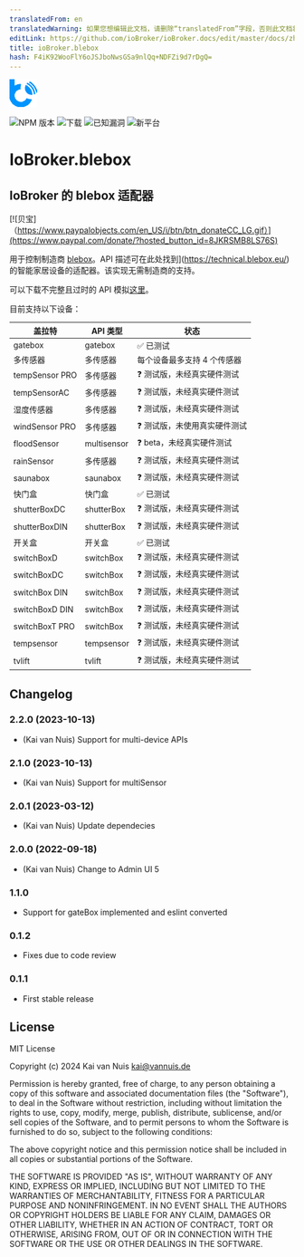 ```yaml
---
translatedFrom: en
translatedWarning: 如果您想编辑此文档，请删除“translatedFrom”字段，否则此文档将再次自动翻译
editLink: https://github.com/ioBroker/ioBroker.docs/edit/master/docs/zh-cn/adapterref/iobroker.blebox/README.md
title: ioBroker.blebox
hash: F4iK92WooFlY6oJSJboNwsGSa9nlQq+NDFZi9d7rDgQ=
---
```

![标识](../../../en/adapterref/iobroker.blebox/admin/blebox.png)

![NPM 版本](http://img.shields.io/npm/v/iobroker.blebox.svg)
![下载](https://img.shields.io/npm/dm/iobroker.blebox.svg)
![已知漏洞](https://snyk.io/test/github/ka-vaNu/ioBroker.blebox/badge.svg)
![新平台](https://nodei.co/npm/iobroker.blebox.png?downloads=true)

# IoBroker.blebox
## IoBroker 的 blebox 适配器
[![贝宝]（https://www.paypalobjects.com/en_US/i/btn/btn_donateCC_LG.gif）](https://www.paypal.com/donate/?hosted_button_id=8JKRSMB8LS76S)

用于控制制造商 [blebox](https://blebox.eu/)。API 描述可在此处找到](https://technical.blebox.eu/) 的智能家居设备的适配器。该实现无需制造商的支持。

可以下载不完整且过时的 API 模拟[这里](https://github.com/blebox/blebox-virtual-devices)。

目前支持以下设备：

|盖拉特 | API 类型 |状态 |
|----------------------|---------------------|-----------------------------------------|
| gatebox | gatebox | ✅ 已测试 |
| 多传感器 | 多传感器 | 每个设备最多支持 4 个传感器 |
| tempSensor PRO | 多传感器 | ❓ 测试版，未经真实硬件测试 |
| tempSensorAC | 多传感器 | ❓ 测试版，未经真实硬件测试 |
| 湿度传感器 | 多传感器 | ❓ 测试版，未经真实硬件测试 |
| windSensor PRO | 多传感器 | ❓ 测试版，未使用真实硬件测试 |
| floodSensor | multisensor | ❓ beta，未经真实硬件测试 |
| rainSensor | 多传感器 | ❓ 测试版，未经真实硬件测试 |
| saunabox | saunabox | ❓ 测试版，未经真实硬件测试 |
| 快门盒 | 快门盒 | ✅ 已测试 |
| shutterBoxDC | shutterBox | ❓ 测试版，未经真实硬件测试 |
| shutterBoxDIN | shutterBox | ❓ 测试版，未经真实硬件测试 |
| 开关盒 | 开关盒 | ✅ 已测试 |
| switchBoxD | switchBox | ❓ 测试版，未经真实硬件测试 |
| switchBoxDC | switchBox | ❓ 测试版，未经真实硬件测试 |
| switchBox DIN | switchBox | ❓ 测试版，未经真实硬件测试 |
| switchBoxD DIN | switchBox | ❓ 测试版，未经真实硬件测试 |
| switchBoxT PRO | switchBox | ❓ 测试版，未经真实硬件测试 |
| tempsensor | tempsensor | ❓ 测试版，未经真实硬件测试 |
| tvlift | tvlift | ❓ 测试版，未经真实硬件测试 |

## Changelog

<!--
    Placeholder for the next version:
    ### **WORK IN PROGRESS**
-->

### 2.2.0 (2023-10-13)

* (Kai van Nuis) Support for multi-device APIs

### 2.1.0 (2023-10-13)

* (Kai van Nuis) Support for multiSensor

### 2.0.1 (2023-03-12)

* (Kai van Nuis) Update dependecies

### 2.0.0 (2022-09-18)

* (Kai van Nuis) Change to Admin UI 5

### 1.1.0

* Support for gateBox implemented and eslint converted

### 0.1.2

* Fixes due to code review
### 0.1.1

* First stable release

## License
MIT License

Copyright (c) 2024 Kai van Nuis <kai@vannuis.de>

Permission is hereby granted, free of charge, to any person obtaining a copy
of this software and associated documentation files (the "Software"), to deal
in the Software without restriction, including without limitation the rights
to use, copy, modify, merge, publish, distribute, sublicense, and/or sell
copies of the Software, and to permit persons to whom the Software is
furnished to do so, subject to the following conditions:

The above copyright notice and this permission notice shall be included in all
copies or substantial portions of the Software.

THE SOFTWARE IS PROVIDED "AS IS", WITHOUT WARRANTY OF ANY KIND, EXPRESS OR
IMPLIED, INCLUDING BUT NOT LIMITED TO THE WARRANTIES OF MERCHANTABILITY,
FITNESS FOR A PARTICULAR PURPOSE AND NONINFRINGEMENT. IN NO EVENT SHALL THE
AUTHORS OR COPYRIGHT HOLDERS BE LIABLE FOR ANY CLAIM, DAMAGES OR OTHER
LIABILITY, WHETHER IN AN ACTION OF CONTRACT, TORT OR OTHERWISE, ARISING FROM,
OUT OF OR IN CONNECTION WITH THE SOFTWARE OR THE USE OR OTHER DEALINGS IN THE
SOFTWARE.